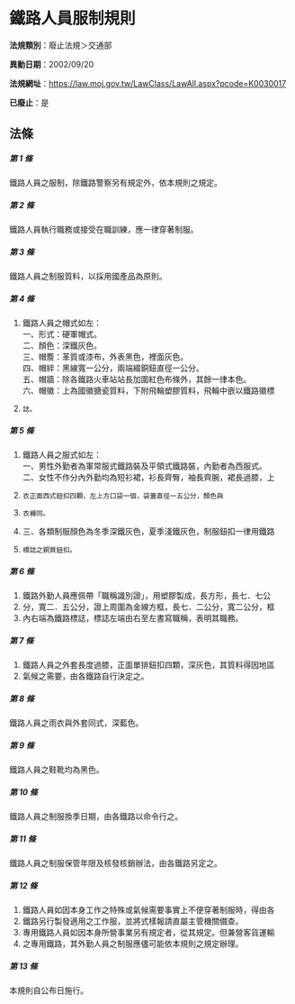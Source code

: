# 鐵路人員服制規則

**法規類別**：廢止法規＞交通部

**異動日期**：2002/09/20  

**法規網址**：https://law.moj.gov.tw/LawClass/LawAll.aspx?pcode=K0030017

**已廢止**：是



## 法條
##### 第 1 條
鐵路人員之服制，除鐵路警察另有規定外，依本規則之規定。

##### 第 2 條
鐵路人員執行職務或接受在職訓練，應一律穿著制服。

##### 第 3 條
鐵路人員之制服質料，以採用國產品為原則。

##### 第 4 條
1. 鐵路人員之帽式如左：  
一、形式：硬軍帽式。  
二、顏色：深鐵灰色。  
三、帽簷：革質或漆布，外表黑色，裡面灰色。  
四、帽絆：黑線寬一公分，兩端綴銅鈕直徑一公分。  
五、帽牆：除各鐵路火車站站長加圍紅色布條外，其餘一律本色。  
六、帽徽：上為國徽搪瓷質料，下附飛輪塑膠質料，飛輪中嵌以鐵路徽標
1.     誌。

##### 第 5 條
1. 鐵路人員之服式如左：  
一、男性外勤者為軍常服式鐵路裝及平領式鐵路裝，內勤者為西服式。  
二、女性不作分內外勤均為短衫裙，衫長齊臀，袖長齊腕，裙長過膝，上
1.     衣正面西式鈕扣四顆，左上方口袋一個，袋蓋直徑一五公分，顏色與
1.     衣褲同。
1. 三、各類制服顏色為冬季深鐵灰色，夏季淺鐵灰色，制服鈕扣一律用鐵路
1.     標誌之銅質鈕扣。

##### 第 6 條
1. 鐵路外勤人員應佩帶「職稱識別證」，用塑膠製成，長方形，長七．七公
1. 分，寬二．五公分，證上周圍為金線方框，長七．二公分，寬二公分，框
1. 內右端為鐵路標誌，標誌左端由右至左書寫職稱，表明其職務。

##### 第 7 條
1. 鐵路人員之外套長度過膝，正面單排鈕扣四顆，深灰色，其質料得因地區
1. 氣候之需要，由各鐵路自行決定之。

##### 第 8 條
鐵路人員之雨衣與外套同式，深藍色。

##### 第 9 條
鐵路人員之鞋靴均為黑色。

##### 第 10 條
鐵路人員之制服換季日期，由各鐵路以命令行之。

##### 第 11 條
鐵路人員之制服保管年限及核發核銷辦法，由各鐵路另定之。

##### 第 12 條
1. 鐵路人員如因本身工作之特殊或氣候需要事實上不便穿著制服時，得由各
1. 鐵路另行製發適用之工作服，並將式樣報請直屬主管機關備查。
1. 專用鐵路人員如因本身所營事業另有規定者，從其規定。但兼營客貨運輸
1. 之專用鐵路，其外勤人員之制服應儘可能依本規則之規定辦理。

##### 第 13 條
本規則自公布日施行。


